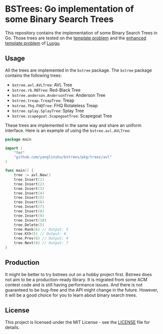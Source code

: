 # BSTrees: Go implementation of some Binary Search Trees

This repository contains the implementation of some Binary Search Trees in Go. Those trees are tested on the [template problem](https://www.luogu.com.cn/problem/P3369) and the [enhanced template problem](https://www.luogu.com.cn/problem/P6136) of [Luogu](https://www.luogu.com.cn/).

## Usage
All the trees are implemented in the `bstree` package. The `bstree` package contains the following trees:
- `bstree.avl.AVLTree`: AVL Tree
- `bstree.rb.RBTree`: Red-Black Tree
- `bstree.anderson.AndersonTree`: Anderson Tree
- `bstree.treap.TreapTree`: Treap
- `bstree.fhq.FHQTree`: FHQ Rotateless Treap
- `bstree.splay.SplayTree`: Splay Tree
- `bstree.scapegoat.ScapegoatTree`: Scapegoat Tree

These trees are implemented in the same way and share an uniform interface. Here is an example of using the `bstree.avl.AVLTree`:
```go
package main

import (
    "fmt"
    "github.com/yanglinshu/bstrees/pkg/trees/avl"
)

func main() {
    tree := avl.New()
    tree.Insert(1)
    tree.Insert(2)
    tree.Insert(3)
    tree.Insert(4)
    tree.Insert(5)
    tree.Insert(6)
    tree.Insert(7)
    tree.Insert(8)
    tree.Insert(9)
    tree.Insert(10)
    tree.Delete(5)
    tree.Rank(6) // Output: 5
    tree.Kth(5) // Output: 6
    tree.Prev(6) // Output: 4
    tree.Next(6) // Output: 7
}
```

## Production
It might be better to try bstrees out on a hobby project first. Bstrees does not aim to be a production-ready library. It is migrated from some ACM contest code and is still having performance issues. And there is not guaranteed to be bug-free and the API might change in the future. However, it will be a good choice for you to learn about binary search trees.

## License
This project is licensed under the MIT License - see the [LICENSE](LICENSE) file for details.